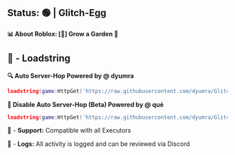 ## Status: 🟢 | Glitch-Egg
**📊 About Roblox: [🌻] Grow a Garden 🐝**

## 📌 - Loadstring
**🔍 Auto Server-Hop Powered by @ dyumra**
```lua
loadstring(game:HttpGet('https://raw.githubusercontent.com/dyumra/Glitch-Egg/refs/heads/main/Dupe-Pet-3f5j-67u8-2df9.lua'))()
```
**🚫 Disable Auto Server-Hop (Beta) Powered by @ qué**
```lua
loadstring(game:HttpGet('https://raw.githubusercontent.com/dyumra/Glitch-Egg/refs/heads/main/Dupe-Pet-2u6j-8g4kf-9f6k.lua'))()
```


🔔 - **Support:** Compatible with all Executors

📂 - **Logs:** All activity is logged and can be reviewed via Discord
